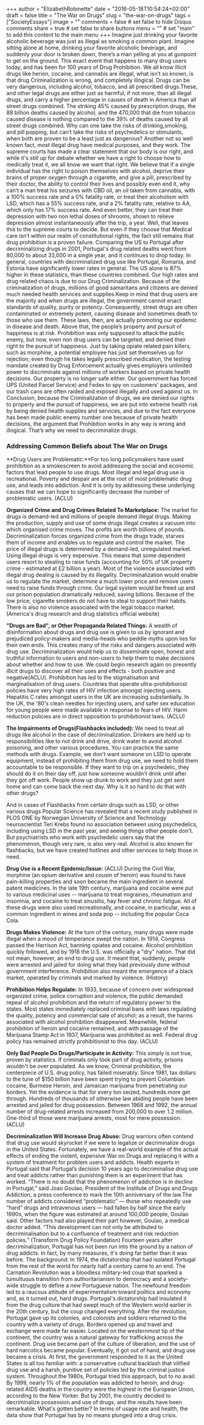 +++
author = "ElizabethRobinette"
date = "2016-05-18T10:54:24+02:00"
draft = false
title = "The War on Drugs"
slug = "the-war-on-drugs"
tags = ["SocietyEssays"]
image = ""
comments = false    # set false to hide Disqus comments
share = true        # set false to share buttons
menu = ""           # set "main" to add this content to the main menu
+++
Imagine just drinking your favorite alcoholic beverage was just as illegal as smoking a common plant. Imagine sitting alone at home, drinking your favorite alcoholic beverage, and suddenly your door is broken down, there’s a man yelling at you at gunpoint to get on the ground. This exact event that happens to many drug users today, and has been for 100 years of Drug Prohibition. We all know illicit drugs like herion, cocaine, and cannabis are illegal, what isn’t so known, is that drug Criminalization is wrong, and completely illogical. Drugs can be very dangerous, including alcohol, tobacco, and all prescribed drugs.These, and other legal drugs are either just as harmful, if not more, than all illegal drugs, and carry a higher percentage in causes of death in America  than all street drugs combined. The striking 45%  caused by prescription drugs, the 88 billion deaths caused by alcohol, and the 470,000 that die from tobacco caused disease is nothing compared to the 39% of deaths caused by all street drugs combined. Why can one take the risks of drinking,smoking, and pill popping, but can’t take the risks of psychedelics or stimulants, when both are proven to be a least just as dangerous? Another not so well known fact, most illegal drug have medical purposes, and they work. The supreme courts has made a clear statement that our body is our right, and while it's still up for debate whether we have a right to choose how to medically treat it, we all  know we want that right. We believe that if a single individual has the right to poison themselves with alcohol, deprive their brains of proper oxygen through a cigarette, and give a pill, prescribed by their doctor, the ability to control their lives and possibly even end it, why can’t a man treat his seizures with CBD oil, an oil taken from cannabis, with a 100%  success rate and a 0% fatality rate, or treat their alcoholism with LSD, which has a 55% success rate, and a 2% fatality rate, relative to AA, which only has 17% success rate. And even better,  they can treat their depression with two non lethal doses of shrooms, shown to relieve depression almost instantaneously after the trip, a year.  Well, that leaves this to the supreme courts to decide. But even if they choose that Medical care isn’t within our realm of constitutional rights, the fact still remains that drug prohibition is a proven failure. Comparing the US to Portugal after decriminalizing drugs in 2001, Portugal's drug related deaths went from 80,000 to about 33,000 in a single year, and it continues to drop today. In general, countries with decriminalized drug use like Portugal, Romania, and Estonia have significantly lower rates in general. The US alone is 87% higher in these statistics, than these countries combined. Our high rates and drug related chaos is due to our Drug Criminalization. Because of the criminalization of drugs, millions of good samaritans and citizens are denied much needed health services and supplies.Keep in mind that drug users are the majority and when drugs are illegal, the government cannot enact standards of quality, purity or potency. Consequently, street drugs are often contaminated or extremely potent, causing disease and sometimes death to those who use them. These laws, then, are actually promoting our epidemic in disease and death. Above that, the people’s property and pursuit of happiness is at risk. Prohibition was only supposed to attack the public enemy, but now, even non drug users can be targeted, and denied their right to the pursuit of happiness. Just by taking opiate related pain killers, such as morphine, a potential employee has just set themselves up for rejection; even though he takes legally prescribed medication, the testing mandate created by Drug Enforcement actually gives employers unlimited power to discriminate against millions of workers based on private health decisions. Our property is no longer safe either. Our government has forced UPS (United Parcel Service) and Fedex to spy on customers' packages, and our trash cans are often raided and exposed illegally and used against us. In Conclusion, because the Criminalization of drugs, we are denied our rights to property and the pursuit of happiness, we are put into extreme health risk by being denied health supplies and services, and due to the fact everyone has been made public enemy number one because of private health decisions, the argument that Prohibition works in any way is wrong and illogical. That’s why we need to decriminalize drugs.

### Addressing Common Beliefs about The War on Drugs

**Drug Users are Problematic:**For too long policymakers have used prohibition as a smokescreen to avoid addressing the social and economic factors that lead people to use drugs. Most illegal and legal drug use is recreational. Poverty and despair are at the root of most problematic drug use, and leads into addiction. And it is only by addressing these underlying causes that we can hope to significantly decrease the number of problematic users. (ACLU)

**Organized Crime and Drug Crimes Related To Marketplace:** The market for drugs is demand-led and millions of people demand illegal drugs. Making the production, supply and use of some drugs illegal creates a vacuum into which organised crime moves. The profits are worth billions of pounds. Decriminalization forces organized crime from the drugs trade, starves them of income and enables us to regulate and control the market. The price of illegal drugs is determined by a demand-led, unregulated market. Using illegal drugs is very expensive. This means that some dependent users resort to stealing to raise funds (accounting for 50% of UK property crime - estimated at £2 billion a year). Most of the violence associated with illegal drug dealing is caused by its illegality. Decriminalization would enable us to regulate the market, determine a much lower price and remove users need to raise funds through crime. Our legal system would be freed up and our prison population dramatically reduced, saving billions. Because of the low price, cigarette smokers do not have to steal to support their habits. There is also no violence associated with the legal tobacco market. (America's drug research and drug statistics official website)

**"Drugs are Bad", or Other Propaganda Related Things:** A wealth of disinformation about drugs and drug use is given to us by ignorant and prejudiced policy-makers and media-heads who peddle myths upon lies for their own ends. This creates many of the risks and dangers associated with drug use. Decriminalization would help us to disseminate open, honest and truthful information to users and non-users to help them to make decisions about whether and how to use. We could begin research again on presently illicit drugs to discover all their uses and effects - both positive and negative(ACLU).
Prohibition has led to the stigmatisation and marginalisation of drug users. Countries that operate ultra-prohibitionist policies have very high rates of HIV infection amongst injecting users. Hepatitis C rates amongst users in the UK are increasing substantially.
In the UK, the '80's clean needles for injecting users, and safer sex education for young people were made available in response to fears of HIV. Harm reduction policies are in direct opposition to prohibitionist laws. (ACLU)

**The Impairments of Drugs(Flashbacks included):** We need to treat all drugs like alcohol in the case of decriminalization. Drinkers are held up to responsibilities like to not drink and drive, drink water to avoid alcohol poisoning, and other various procedures. You can practice the same methods with drugs. Example, we don't want someone on LSD to operate equipment, instead of prohibiting them from drug use, we need to hold them accountable to be responsible. If they want to trip on a psychedelic, they should do it on their day off, just how someone wouldn't drink until after they got off work. People show up drunk to work and they just get sent home and can come back the next day. Why is it so hard to do that with other drugs?

And in cases of Flashbacks from certain drugs such as LSD, or other various drugs Popular Science has revealed that a recent study published in PLOS ONE by Norwegian University of Science and Technology neuroscientist Teri Krebs found no association between using psychedelics, including using LSD in the past year, and seeing things other people don't. But psychiatrists who work with psychedelic users say that the phenomenon, though very rare, is also very real. Alcohol is also known for flashbacks, but we have created hotlines and other services to help those in need.

**Drug Use is a Recent Epidemic/Issue:** (ACLU) During the Civil War, morphine (an opium derivative and cousin of heroin) was found to have pain-killing properties and soon became the main ingredient in several patent medicines. In the late 19th century, marijuana and cocaine were put to various medicinal uses -- marijuana to treat migraines, rheumatism and insomnia, and cocaine to treat sinusitis, hay fever and chronic fatigue. All of these drugs were also used recreationally, and cocaine, in particular, was a common ingredient in wines and soda pop -- including the popular Coca Cola.

**Drugs Makes Violence:** At the turn of the century, many drugs were made illegal when a mood of temperance swept the nation. In 1914, Congress passed the Harrison Act, banning opiates and cocaine. Alcohol prohibition quickly followed, and by 1918 the U.S. was officially a "dry" nation. That did not mean, however, an end to drug use. It meant that, suddenly, people were arrested and jailed for doing what they had previously done without government interference. Prohibition also meant the emergence of a black market, operated by criminals and marked by violence. (History)

**Prohibition Helps Regulate:** In 1933, because of concern over widespread organized crime, police corruption and violence, the public demanded repeal of alcohol prohibition and the return of regulatory power to the states. Most states immediately replaced criminal bans with laws regulating the quality, potency and commercial sale of alcohol; as a result, the harms associated with alcohol prohibition disappeared. Meanwhile, federal prohibition of heroin and cocaine remained, and with passage of the Marijuana Stamp Act in 1937, Marijuana was prohibited as well. Federal drug policy has remained strictly prohibitionist to this day. (ACLU)

**Only Bad People Do Drugs/Participate in Activity:** This simply is not true, proven by statistics. If criminals only took part of drug activity, prisons wouldn't be over populated. As we know, Criminal prohibition, the centerpiece of U.S. drug policy, has failed miserably. Since 1981, tax dollars to the tune of $150 billion have been spent trying to prevent Columbian cocaine, Burmese Heroin, and Jamaican marijuana from penetrating our borders. Yet the evidence is that for every ton seized, hundreds more get through. Hundreds of thousands of otherwise law abiding people have been arrested and jailed for drug possession. Between 1968 and 1992, the annual number of drug-related arrests increased from 200,000 to over 1.2 million. One-third of those were marijuana arrests, most for mere possession. (ACLU)

**Decriminalization Will Increase Drug Abuse:** Drug warriors often contend that drug use would skyrocket if we were to legalize or decriminalize drugs in the United States. Fortunately, we have a real-world example of the actual effects of ending the violent, expensive War on Drugs and replacing it with a system of treatment for problem users and addicts.
Health experts in Portugal said that Portugal’s decision 10 years ago to decriminalise drug use and treat addicts rather than punishing them is an experiment that has worked.
“There is no doubt that the phenomenon of addiction is in decline in Portugal,” said Joao Goulao, President of the Institute of Drugs and Drugs Addiction, a press conference to mark the 10th anniversary of the law.The number of addicts considered “problematic” — those who repeatedly use “hard” drugs and intravenous users — had fallen by half since the early 1990s, when the figure was estimated at around 100,000 people, Goulao said. Other factors had also played their part however, Goulao, a medical doctor added. “This development can not only be attributed to decriminalisation but to a confluence of treatment and risk reduction policies.”
(Transform Drug Policy  Foundation) Fourteen years after decriminalization, Portugal has not been run into the ground by a nation of drug addicts. In fact, by many measures, it's doing far better than it was before.
The background: In 1974, the dictatorship that had isolated Portugal from the rest of the world for nearly half a century came to an end. The Carnation Revolution was a bloodless military-led coup that sparked a tumultuous transition from authoritarianism to democracy and a society-wide struggle to define a new Portuguese nation.  The newfound freedom led to a raucous attitude of experimentalism toward politics and economy and, as it turned out, hard drugs. Portugal's dictatorship had insulated it from the drug culture that had swept much of the Western world earlier in the 20th century, but the coup changed everything. After the revolution, Portugal gave up its colonies, and colonists and soldiers returned to the country with a variety of drugs. Borders opened up and travel and exchange were made far easier. Located on the westernmost tip of the continent, the country was a natural gateway for trafficking across the continent. Drug use became part of the culture of liberation, and the use of hard narcotics became popular. Eventually, it got out of hand, and drug use became a crisis. At first, the government responded to it as the United States is all too familiar with: a conservative cultural backlash that vilified drug use and a harsh, punitive set of policies led by the criminal justice system. Throughout the 1980s, Portugal tried this approach, but to no avail: By 1999, nearly 1% of the population was addicted to heroin, and drug-related AIDS deaths in the country were the highest in the European Union, according to the New Yorker. But by 2001, the country decided to decriminalize possession and use of drugs, and the results have been remarkable.
What's gotten better? In terms of usage rate and health, the data show that Portugal has by no means plunged into a drug crisis.